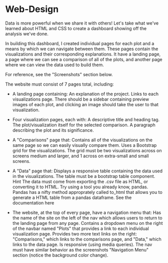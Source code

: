 # Web-Design

Data is more powerful when we share it with others! Let's take what we've learned about HTML and CSS to create a dashboard showing off the analysis we've done.

In building this dashboard, I created individual pages for each plot and a means by which we can navigate between them. These pages contain the visualizations and their corresponding explanations. It have a landing page, a page where we can see a comparison of all of the plots, and another page where we can view the data used to build them.

For reference, see the "Screenshots" section below.

The website must consist of 7 pages total, including:

* A landing page containing: 
	  An explanation of the project.
    Links to each visualizations page. There should be a sidebar containing preview images of each plot, and clicking an image should take the user to that visualization.

* Four visualization pages, each with: 
    A descriptive title and heading tag.
    The plot/visualization itself for the selected comparison.
    A paragraph describing the plot and its significance.

*	A "Comparisons" page that: 
	  Contains all of the visualizations on the same page so we can easily visually compare them.
	  Uses a Bootstrap grid for the visualizations. 
   	The grid must be two visualizations across on screens medium and larger, and 1 across on extra-small and small screens.

*	A "Data" page that: 
   	Displays a responsive table containing the data used in the visualizations. 
  	The table must be a bootstrap table component. Hint 
    The data must come from exporting the .csv file as HTML, or converting it to HTML. Try using a tool you already know, pandas. 
    Pandas has a nifty method approprately called to_html that allows you to generate a HTML table from a pandas dataframe. See the documentation here 

* The website, at the top of every page, have a navigation menu that:
	Has the name of the site on the left of the nav which allows users to return to the landing page from any page.
   	Contains a dropdown menu on the right of the navbar named "Plots" that provides a link to each individual visualization page.
   	Provides two more text links on the right: "Comparisons," which links to the comparisons page, and "Data," which links to the data page.
    Is responsive (using media queries). The nav must have similar behavior as the screenshots "Navigation Menu" section (notice the background color change).
